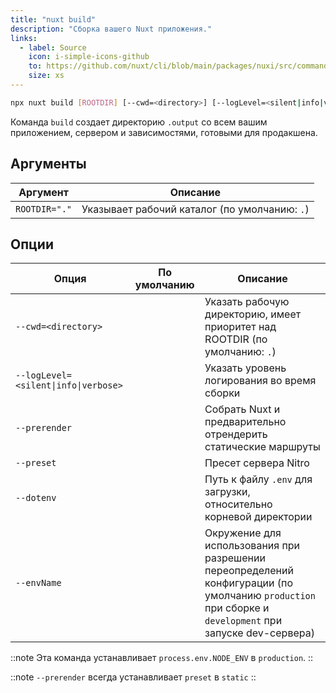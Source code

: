 ```yaml
---
title: "nuxt build"
description: "Сборка вашего Nuxt приложения."
links:
  - label: Source
    icon: i-simple-icons-github
    to: https://github.com/nuxt/cli/blob/main/packages/nuxi/src/commands/build.ts
    size: xs
---
```


<!--build-cmd-->
```bash [Terminal]
npx nuxt build [ROOTDIR] [--cwd=<directory>] [--logLevel=<silent|info|verbose>] [--prerender] [--preset] [--dotenv] [--envName]
```
<!--/build-cmd-->

Команда `build` создает директорию `.output` со всем вашим приложением, сервером и зависимостями, готовыми для продакшена.

## Аргументы

<!--build-args-->
Аргумент | Описание
--- | ---
`ROOTDIR="."` | Указывает рабочий каталог (по умолчанию: `.`)
<!--/build-args-->

## Опции

<!--build-opts-->
Опция | По умолчанию | Описание
--- | --- | ---
`--cwd=<directory>` |  | Указать рабочую директорию, имеет приоритет над ROOTDIR (по умолчанию: `.`)
`--logLevel=<silent\|info\|verbose>` |  | Указать уровень логирования во время сборки
`--prerender` |  | Собрать Nuxt и предварительно отрендерить статические маршруты
`--preset` |  | Пресет сервера Nitro
`--dotenv` |  | Путь к файлу `.env` для загрузки, относительно корневой директории
`--envName` |  | Окружение для использования при разрешении переопределений конфигурации (по умолчанию `production` при сборке и `development` при запуске dev-сервера)
<!--/build-opts-->

::note
Эта команда устанавливает `process.env.NODE_ENV` в `production`.
::

::note
`--prerender` всегда устанавливает `preset` в `static`
::